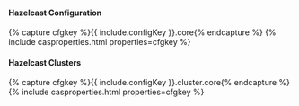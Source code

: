 #### Hazelcast Configuration

{% capture cfgkey %}{{ include.configKey }}.core{% endcapture %}
{% include casproperties.html properties=cfgkey %}
   
#### Hazelcast Clusters

{% capture cfgkey %}{{ include.configKey }}.cluster.core{% endcapture %}
{% include casproperties.html properties=cfgkey %}
